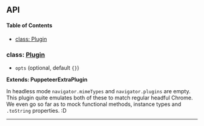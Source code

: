 ## API

<!-- Generated by documentation.js. Update this documentation by updating the source code. -->

#### Table of Contents

- [class: Plugin](#class-plugin)

### class: [Plugin](https://github.com/berstend/puppeteer-extra/blob/82f01dc4709071b6f186598ccd70345ae4e00c5d/packages/puppeteer-extra-plugin-stealth/evasions/navigator.plugins/index.js#L10-L216)

- `opts` (optional, default `{}`)

**Extends: PuppeteerExtraPlugin**

In headless mode `navigator.mimeTypes` and `navigator.plugins` are empty.
This plugin quite emulates both of these to match regular headful Chrome.
We even go so far as to mock functional methods, instance types and `.toString` properties. :D

---
